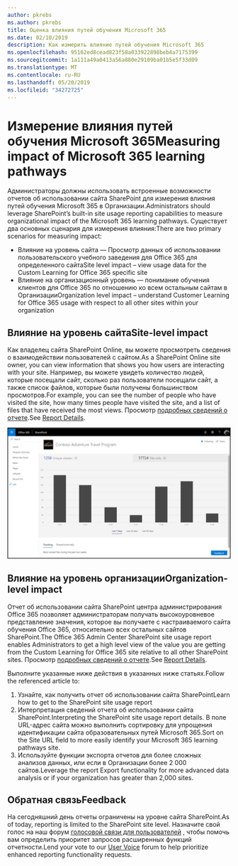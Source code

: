 ```yaml
---
author: pkrebs
ms.author: pkrebs
title: Оценка влияния путей обучения Microsoft 365
ms.date: 02/10/2019
description: Как измерить влияние путей обучения Microsoft 365
ms.openlocfilehash: 95162ed8cead823f58a033922898beb4a7175399
ms.sourcegitcommit: 1a111a49a0413a56a880e29109ba01b5e5f33d09
ms.translationtype: MT
ms.contentlocale: ru-RU
ms.lasthandoff: 05/20/2019
ms.locfileid: "34272725"
---
```

# <a name="measuring-impact-of-microsoft-365-learning-pathways"></a><span data-ttu-id="e1204-103">Измерение влияния путей обучения Microsoft 365</span><span class="sxs-lookup"><span data-stu-id="e1204-103">Measuring impact of Microsoft 365 learning pathways</span></span>

<span data-ttu-id="e1204-104">Администраторы должны использовать встроенные возможности отчетов об использовании сайта SharePoint для измерения влияния путей обучения Microsoft 365 в Организации.</span><span class="sxs-lookup"><span data-stu-id="e1204-104">Administrators should leverage SharePoint’s built-in site usage reporting capabilities to measure organizational impact of the Microsoft 365 learning pathways.</span></span> <span data-ttu-id="e1204-105">Существует два основных сценария для измерения влияния:</span><span class="sxs-lookup"><span data-stu-id="e1204-105">There are two primary scenarios for measuring impact:</span></span> 
- <span data-ttu-id="e1204-106">Влияние на уровень сайта — Просмотр данных об использовании пользовательского учебного заведения для Office 365 для определенного сайта</span><span class="sxs-lookup"><span data-stu-id="e1204-106">Site level impact – view usage data for the Custom Learning for Office 365 specific site</span></span> 
- <span data-ttu-id="e1204-107">Влияние на организационный уровень — понимание обучения клиентов для Office 365 по отношению ко всем остальным сайтам в Организации</span><span class="sxs-lookup"><span data-stu-id="e1204-107">Organization level impact – understand Customer Learning for Office 365 usage with respect to all other sites within your organization</span></span>

## <a name="site-level-impact"></a><span data-ttu-id="e1204-108">Влияние на уровень сайта</span><span class="sxs-lookup"><span data-stu-id="e1204-108">Site-level impact</span></span>

<span data-ttu-id="e1204-109">Как владелец сайта SharePoint Online, вы можете просмотреть сведения о взаимодействии пользователей с сайтом.</span><span class="sxs-lookup"><span data-stu-id="e1204-109">As a SharePoint Online site owner, you can view information that shows you how users are interacting with your site.</span></span> <span data-ttu-id="e1204-110">Например, вы можете увидеть количество людей, которые посещали сайт, сколько раз пользователи посещали сайт, а также список файлов, которые были получены большинством просмотров.</span><span class="sxs-lookup"><span data-stu-id="e1204-110">For example, you can see the number of people who have visited the site, how many times people have visited the site, and a list of files that have received the most views.</span></span> <span data-ttu-id="e1204-111">Просмотр [подробных сведений о отчете](https://support.office.com/article/view-usage-data-for-your-sharepoint-site-2fa8ddc2-c4b3-4268-8d26-a772dc55779e).</span><span class="sxs-lookup"><span data-stu-id="e1204-111">See [Report Details](https://support.office.com/article/view-usage-data-for-your-sharepoint-site-2fa8ddc2-c4b3-4268-8d26-a772dc55779e).</span></span> 

![кг-меасуреимпактрепорт. png](media/cg-measureimpactreport.png)

## <a name="organization-level-impact"></a><span data-ttu-id="e1204-113">Влияние на уровень организации</span><span class="sxs-lookup"><span data-stu-id="e1204-113">Organization-level impact</span></span>
<span data-ttu-id="e1204-114">Отчет об использовании сайта SharePoint центра администрирования Office 365 позволяет администраторам получать высокоуровневое представление значения, которое вы получаете с настраиваемого сайта обучения Office 365, относительно всех остальных сайтов SharePoint.</span><span class="sxs-lookup"><span data-stu-id="e1204-114">The Office 365 Admin Center SharePoint site usage report enables Administrators to get a high level view of the value you are getting from the Custom Learning for Office 365 site relative to all other SharePoint sites.</span></span> <span data-ttu-id="e1204-115">Просмотр [подробных сведений о отчете](https://docs.microsoft.com/office365/admin/activity-reports/sharepoint-site-usage?view=o365-worldwide).</span><span class="sxs-lookup"><span data-stu-id="e1204-115">See [Report Details](https://docs.microsoft.com/office365/admin/activity-reports/sharepoint-site-usage?view=o365-worldwide).</span></span>
 
<span data-ttu-id="e1204-116">Выполните указанные ниже действия в указанных ниже статьях.</span><span class="sxs-lookup"><span data-stu-id="e1204-116">Follow the referenced article to:</span></span> 
1. <span data-ttu-id="e1204-117">Узнайте, как получить отчет об использовании сайта SharePoint</span><span class="sxs-lookup"><span data-stu-id="e1204-117">Learn how to get to the SharePoint site usage report</span></span> 
2. <span data-ttu-id="e1204-118">Интерпретация сведений отчета об использовании сайта SharePoint.</span><span class="sxs-lookup"><span data-stu-id="e1204-118">Interpreting the SharePoint site usage report details.</span></span> <span data-ttu-id="e1204-119">В поле URL-адрес сайта можно выполнить сортировку для упрощения идентификации сайта образовательных путей Microsoft 365.</span><span class="sxs-lookup"><span data-stu-id="e1204-119">Sort on the Site URL field to more easily identify your Microsoft 365 learning pathways site.</span></span> 
3. <span data-ttu-id="e1204-120">Используйте функции экспорта отчетов для более сложных анализов данных, или если в Организации более 2 000 сайтов.</span><span class="sxs-lookup"><span data-stu-id="e1204-120">Leverage the report Export functionality for more advanced data analysis or if your organization has greater than 2,000 sites.</span></span> 

## <a name="feedback"></a><span data-ttu-id="e1204-121">Обратная связь</span><span class="sxs-lookup"><span data-stu-id="e1204-121">Feedback</span></span>

<span data-ttu-id="e1204-122">На сегодняшний день отчеты ограничены на уровне сайта SharePoint.</span><span class="sxs-lookup"><span data-stu-id="e1204-122">As of today, reporting is limited to the SharePoint site level.</span></span> <span data-ttu-id="e1204-123">Назначите свой голос на наш форум [голосовой связи для пользователей](https://microsoftteams.uservoice.com/forums/913429-learning-solutions) , чтобы помочь вам определить приоритет запросов расширенных функций отчетности.</span><span class="sxs-lookup"><span data-stu-id="e1204-123">Lend your vote to our [User Voice](https://microsoftteams.uservoice.com/forums/913429-learning-solutions) forum to help prioritize enhanced reporting functionality requests.</span></span>   

